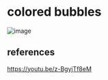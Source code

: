 # colored bubbles

![image](https://user-images.githubusercontent.com/26682838/185732365-5a70bb02-8c00-4b2a-9a55-799b7a0e6e42.png)

## references
 https://youtu.be/z-BgyjTf8eM
